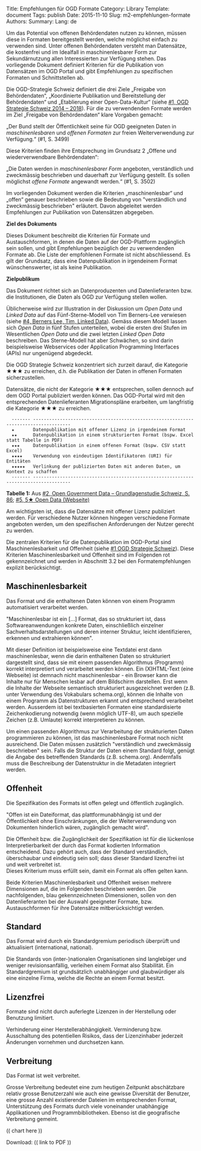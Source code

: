 Title: Empfehlungen für OGD Formate
Category: Library
Template: document
Tags: publish
Date: 2015-11-10
Slug: m2-empfehlungen-formate
Authors:
Summary:
Lang: de


Um das Potential von offenen Behördendaten nutzen zu können, müssen
diese in Formaten bereitgestellt werden, welche
möglichst einfach zu verwenden sind. Unter offenen Behördendaten
versteht man Datensätze, die kostenfrei und im Idealfall in
maschinenlesbarer Form zur Sekundärnutzung allen Interessierten zur
Verfügung stehen. Das vorliegende Dokument
definiert Kriterien für die Publikation von Datensätzen im OGD Portal
und gibt Empfehlungen zu spezifischen Formaten und Schnittstellen ab.


Die OGD-Strategie Schweiz definiert die drei Ziele „Freigabe von
Behördendaten“, „Koordinierte Publikation und Bereitstellung der
Behördendaten“ und „Etablierung einer Open-Data-Kultur“ (siehe [\#1, OGD
Strategie Schweiz 2014 – 2018](#_Referenzen)). Für die zu verwendenden
Formate werden im Ziel „Freigabe von Behördendaten“ klare Vorgaben
gemacht:

„Der Bund stellt der Öffentlichkeit seine für OGD geeigneten Daten in
*maschinenlesbaren* und *offenen Formaten* zur freien Weiterverwendung
zur Verfügung.“ (\#1, S. 3499)

Diese Kriterien finden ihre Entsprechung im Grundsatz 2 „Offene und
wiederverwendbare Behördendaten“:

„Die Daten werden in *maschinenlesbarer Form* angeboten, verständlich
und zweckmässig beschrieben und dauerhaft zur Verfügung gestellt. Es
sollen möglichst *offene Formate* angewandt werden.“ (\#1, S. 3502)


Im vorliegenden Dokument werden die Kriterien „maschinenlesbar“ und
„offen“ genauer beschrieben sowie die Bedeutung von "verständlich und
zweckmässig beschrieben" erläutert. Davon abgeleitet werden Empfehlungen
zur Publikation von Datensätzen abgegeben.

**Ziel des Dokuments**

Dieses Dokument beschreibt die Kriterien für Formate und
Austauschformen, in denen die Daten auf der OGD-Plattform zugänglich
sein sollen, und gibt Empfehlungen bezüglich der zu verwendenden Formate
ab. Die Liste der empfohlenen Formate ist nicht abschliessend. Es gilt
der Grundsatz, dass eine Datenpublikation in irgendeinem Format
wünschenswerter, ist als keine Publikation.


**Zielpublikum**

Das Dokument richtet sich an Datenproduzenten und Datenlieferanten bzw.
die Institutionen, die Daten als OGD zur Verfügung stellen wollen.

Üblicherweise wird zur Illustration in der Diskussion um *Open Data* und
*Linked Data* auf das Fünf-Sterne-Modell von Tim Berners-Lee verwiesen
(siehe [\#4, Berners Lee, Tim, Linked Data](#_Referenzen)). Gemäss
diesem Modell lassen sich *Open Data* in fünf Stufen unterteilen, wobei
die ersten drei Stufen im Wesentlichen *Open Data* und die zwei letzten
*Linked Open Data* beschreiben. Das Sterne-Modell hat aber Schwächen, so
sind darin beispielsweise Webservices oder Application Programming
Interfaces (APIs) nur ungenügend abgedeckt.


Die OGD Strategie Schweiz konzentriert sich zurzeit darauf, die
Kategorie ★★★ zu erreichen, d.h. die Publikation der Daten in offenen
Formaten sicherzustellen.


Datensätze, die nicht der Kategorie ★★★ entsprechen, sollen dennoch auf
dem OGD Portal publiziert werden können. Das OGD-Portal wird mit den
entsprechenden Datenlieferanten Migrationspläne erarbeiten, um
langfristig die Kategorie ★★★ zu erreichen.

```
  ------- ------------------------------------------------------------------------------------
  ★       Datenpublikation mit offener Lizenz in irgendeinem Format
  ★★      Datenpublikation in einem strukturierten Format (bspw. Excel statt Tabelle in PDF)
  ★★★     Datenpublikation in einem offenen Format (bspw. CSV statt Excel)
  ★★★★    Verwendung von eindeutigen Identifikatoren (URI) für Entitäten
  ★★★★★   Verlinkung der publizierten Daten mit anderen Daten, um Kontext zu schaffen
  ------- ------------------------------------------------------------------------------------
```

**Tabelle 1:** <span style="font-weight: normal">Aus [\#2, Open
Government Data – Grundlagenstudie Schweiz, S. 86](#_Referenzen); [\#5,
5](#_Referenzen)</span>[<span style="font-weight: normal">★</span><span
style="font-weight: normal"> Open Data (Webseite)</span>](#_Referenzen)



Am wichtigsten ist, dass die Datensätze mit offener Lizenz publiziert
werden. Für verschiedene Nutzer können hingegen verschiedene Formate
angeboten werden, um den spezifischen Anforderungen der Nutzer gerecht
zu werden.


Die zentralen Kriterien für die Datenpublikation im OGD-Portal sind
Maschinenlesbarkeit und Offenheit (siehe [\#1 OGD Strategie
Schweiz](#_Referenzen)). Diese Kriterien Maschinenlesbarkeit und
Offenheit sind im Folgenden rot gekennzeichnet und werden in Abschnitt
3.2 bei den Formatempfehlungen explizit berücksichtigt.


## Maschinenlesbarkeit

Das Format und die enthaltenen Daten können von einem Programm
automatisiert verarbeitet werden.

"Maschinenlesbar ist ein [...] Format, das so strukturiert ist, dass
Softwareanwendungen konkrete Daten, einschließlich einzelner
Sachverhaltsdarstellungen und deren interner Struktur, leicht
identifizieren, erkennen und extrahieren können".


Mit dieser Definition ist beispielsweise eine Textdatei erst dann
maschinenlesbar, wenn die darin enthaltenen Daten so strukturiert
dargestellt sind, dass sie mit einem passenden Algorithmus (Programm)
korrekt interpretiert und verarbeitet werden können. Ein (X)HTML-Text
(eine Webseite) ist demnach nicht maschinenlesbar - ein Browser kann die
Inhalte nur für Menschen lesbar auf dem Bildschirm darstellen. Erst wenn
die Inhalte der Webseite semantisch strukturiert ausgezeichnet werden
(z.B. unter Verwendung des Vokabulars schema.org), können die Inhalte
von einem Programm als Datenstrukturen erkannt und entsprechend
verarbeitet werden. Ausserdem ist bei textbasierten Formaten eine
standardisierte Zeichenkodierung notwendig (wenn möglich UTF-8), um auch
spezielle Zeichen (z.B. Umlaute) korrekt interpretieren zu können.


Um einen passenden Algorithmus zur Verarbeitung der strukturierten Daten
programmieren zu können, ist das maschinenlesbare Format noch nicht
ausreichend. Die Daten müssen zusätzlich "verständlich und zweckmässig
beschrieben" sein. Falls die Struktur der Daten einem Standard folgt,
genügt die Angabe des betreffenden Standards (z.B. schema.org).
Andernfalls muss die Beschreibung der Datenstruktur in die Metadaten
integriert werden.


## Offenheit

Die Spezifikation des Formats ist offen gelegt und öffentlich
zugänglich.

"Offen ist ein Dateiformat, das plattformunabhängig ist und der
Öffentlichkeit ohne Einschränkungen, die der Weiterverwendung von
Dokumenten hinderlich wären, zugänglich gemacht
wird".


Die Offenheit bzw. die Zugänglichkeit der Spezifikation ist für die
lückenlose Interpretierbarkeit der durch das Format kodierten
Information entscheidend. Dazu gehört auch, dass der Standard
verständlich, überschaubar und eindeutig sein soll; dass dieser Standard
lizenzfrei ist und weit verbreitet ist.\
 Dieses Kriterium muss erfüllt sein, damit ein Format als offen gelten
kann.


Beide Kriterien Maschinenlesbarkeit und Offenheit weisen mehrere
Dimensionen auf, die im Folgenden beschrieben werden. Die nachfolgenden,
blau gekennzeichneten Dimensionen, sollen von den Datenlieferanten bei
der Auswahl geeigneter Formate, bzw. Austauschformen für ihre Datensätze
mitberücksichtigt werden.


## Standard

Das Format wird durch ein Standardgremium periodisch überprüft und
aktualisiert (international, national).

Die Standards von (inter-)nationalen Organisationen sind langlebiger und
weniger revisionsanfällig, verleihen einem Format also Stabilität. Ein
Standardgremium ist grundsätzlich unabhängiger und glaubwürdiger als
eine einzelne Firma, welche die Rechte an einem Format besitzt.


## Lizenzfrei

Formate sind nicht durch auferlegte Lizenzen in der Herstellung oder
Benutzung limitiert.

Verhinderung einer Herstellerabhängigkeit. Verminderung bzw.
Ausschaltung des potentiellen Risikos, dass der Lizenzinhaber jederzeit
Änderungen vornehmen und durchsetzen kann.


## Verbreitung

Das Format ist weit verbreitet.

Grosse Verbreitung bedeutet eine zum heutigen Zeitpunkt abschätzbare
relativ grosse Benutzerzahl wie auch eine gewisse Diversität der
Benutzer, eine grosse Anzahl existierender Dateien im entsprechenden
Format, Unterstützung des Formats durch viele voneinander unabhängige
Applikationen und Programmbibliotheken. Ebenso ist die geografische
Verbreitung gemeint.

(( chart here ))

Download: (( link to PDF ))
